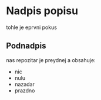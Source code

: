 # Nadpis popisu
tohle je eprvni pokus

## Podnadpis
nas repozitar je preydnej a obsahuje:
- nic
- nulu
- nazadar
- prazdno

